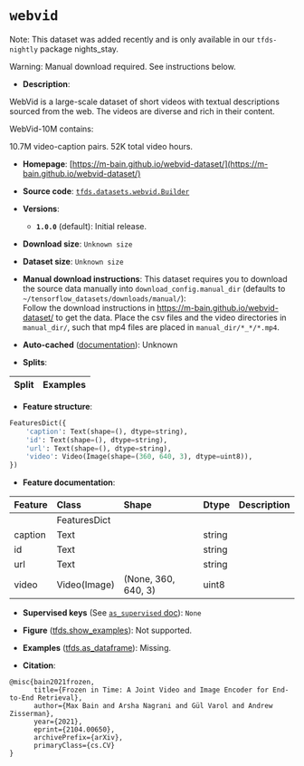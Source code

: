 <div itemscope itemtype="http://schema.org/Dataset">
  <div itemscope itemprop="includedInDataCatalog" itemtype="http://schema.org/DataCatalog">
    <meta itemprop="name" content="TensorFlow Datasets" />
  </div>
  <meta itemprop="name" content="webvid" />
  <meta itemprop="description" content="WebVid is a large-scale dataset of short videos &#10;with textual descriptions sourced from the web. &#10;The videos are diverse and rich in their content.&#10;&#10;WebVid-10M contains:&#10;&#10;10.7M video-caption pairs.&#10;52K total video hours.&#10;&#10;To use this dataset:&#10;&#10;```python&#10;import tensorflow_datasets as tfds&#10;&#10;ds = tfds.load(&#x27;webvid&#x27;, split=&#x27;train&#x27;)&#10;for ex in ds.take(4):&#10;  print(ex)&#10;```&#10;&#10;See [the guide](https://www.tensorflow.org/datasets/overview) for more&#10;informations on [tensorflow_datasets](https://www.tensorflow.org/datasets).&#10;&#10;" />
  <meta itemprop="url" content="https://www.tensorflow.org/datasets/catalog/webvid" />
  <meta itemprop="sameAs" content="https://m-bain.github.io/webvid-dataset/" />
  <meta itemprop="citation" content="@misc{bain2021frozen,&#10;      title={Frozen in Time: A Joint Video and Image Encoder for End-to-End Retrieval},&#10;      author={Max Bain and Arsha Nagrani and Gül Varol and Andrew Zisserman},&#10;      year={2021},&#10;      eprint={2104.00650},&#10;      archivePrefix={arXiv},&#10;      primaryClass={cs.CV}&#10;}" />
</div>

# `webvid`


Note: This dataset was added recently and is only available in our
`tfds-nightly` package
<span class="material-icons" title="Available only in the tfds-nightly package">nights_stay</span>.

Warning: Manual download required. See instructions below.

*   **Description**:

WebVid is a large-scale dataset of short videos with textual descriptions
sourced from the web. The videos are diverse and rich in their content.

WebVid-10M contains:

10.7M video-caption pairs. 52K total video hours.

*   **Homepage**:
    [https://m-bain.github.io/webvid-dataset/](https://m-bain.github.io/webvid-dataset/)

*   **Source code**:
    [`tfds.datasets.webvid.Builder`](https://github.com/tensorflow/datasets/tree/master/tensorflow_datasets/datasets/webvid/webvid_dataset_builder.py)

*   **Versions**:

    *   **`1.0.0`** (default): Initial release.

*   **Download size**: `Unknown size`

*   **Dataset size**: `Unknown size`

*   **Manual download instructions**: This dataset requires you to
    download the source data manually into `download_config.manual_dir`
    (defaults to `~/tensorflow_datasets/downloads/manual/`):<br/>
    Follow the download instructions in https://m-bain.github.io/webvid-dataset/
    to get the data. Place the csv files and the video directories in
    `manual_dir/`, such that mp4 files are placed in `manual_dir/*_*/*.mp4`.

*   **Auto-cached**
    ([documentation](https://www.tensorflow.org/datasets/performances#auto-caching)):
    Unknown

*   **Splits**:

Split | Examples
:---- | -------:

*   **Feature structure**:

```python
FeaturesDict({
    'caption': Text(shape=(), dtype=string),
    'id': Text(shape=(), dtype=string),
    'url': Text(shape=(), dtype=string),
    'video': Video(Image(shape=(360, 640, 3), dtype=uint8)),
})
```

*   **Feature documentation**:

Feature | Class        | Shape               | Dtype  | Description
:------ | :----------- | :------------------ | :----- | :----------
        | FeaturesDict |                     |        |
caption | Text         |                     | string |
id      | Text         |                     | string |
url     | Text         |                     | string |
video   | Video(Image) | (None, 360, 640, 3) | uint8  |

*   **Supervised keys** (See
    [`as_supervised` doc](https://www.tensorflow.org/datasets/api_docs/python/tfds/load#args)):
    `None`

*   **Figure**
    ([tfds.show_examples](https://www.tensorflow.org/datasets/api_docs/python/tfds/visualization/show_examples)):
    Not supported.

*   **Examples**
    ([tfds.as_dataframe](https://www.tensorflow.org/datasets/api_docs/python/tfds/as_dataframe)):
    Missing.

*   **Citation**:

```
@misc{bain2021frozen,
      title={Frozen in Time: A Joint Video and Image Encoder for End-to-End Retrieval},
      author={Max Bain and Arsha Nagrani and Gül Varol and Andrew Zisserman},
      year={2021},
      eprint={2104.00650},
      archivePrefix={arXiv},
      primaryClass={cs.CV}
}
```

